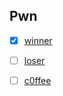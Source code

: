 ## Pwn

 * [x] [winner](./winner/README.md)
 
 * [ ] [loser](./loser/README.md)
 
 * [ ] [c0ffee](./c0ffee/README.md)
